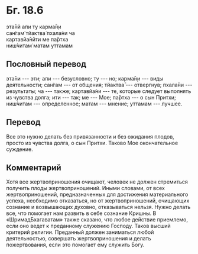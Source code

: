 # Бг. 18.6
эта̄нй апи ту карма̄н̣и<br/>
сан̇гам̇ тйактва̄ пхала̄ни ча<br/>
картавйа̄нӣти ме па̄ртха<br/>
ниш́читам̇ матам уттамам
## Пословный перевод

эта̄ни --- эти; апи --- безусловно; ту --- но; карма̄н̣и --- виды
деятельности; сан̇гам --- от общения; тйактва̄ --- отвергнув; пхала̄ни ---
результаты; ча --- также; картавйа̄ни --- те, которые следует выполнять
из чувства долга; ити --- так; ме --- Мое; па̄ртха --- о сын Притхи;
ниш́читам --- определенное; матам --- мнение; уттамам --- лучшее.

## Перевод

Все это нужно делать без привязанности и без ожидания плодов, просто из
чувства долга, о сын Притхи. Таково Мое окончательное суждение.

## Комментарий

Хотя все жертвоприношения очищают, человек не должен стремиться получить
плоды жертвоприношений. Иными словами, от всех жертвоприношений,
предназначенных для достижения материального успеха, необходимо
отказаться, но от жертвоприношений, очищающих сознание и возвышающих
духовно, отказываться нельзя. Нужно делать все, что помогает нам развить
в себе сознание Кришны. В «ШримадБхагаватам» также сказано, что любое
действие приемлемо, если оно ведет к преданному служению Господу. Таков
высший критерий религии. Преданный должен заниматься любой
деятельностью, совершать жертвоприношения и делать пожертвования, если
это помогает ему служить Богу.
